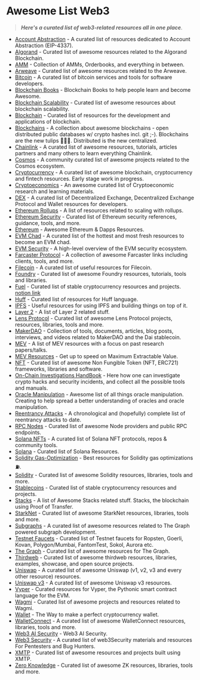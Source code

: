 # Awesome List Web3

> **_Here's a curated list of web3-related resources all in one place_**.

- [Account Abstraction](https://github.com/4337Mafia/awesome-account-abstraction) - A curated list of resources dedicated to Account Abstraction (EIP-4337).
- [Algorand](https://github.com/aorumbayev/awesome-algorand) - Curated list of awesome resources related to the Algorand Blockchain.
- [AMM](https://github.com/0xperp/awesome-amm) - Collection of AMMs, Orderbooks, and everything in between.
- [Arweave](https://github.com/bitruss/awesome-arweave) - Curated list of awesome resources related to the Arweave.
- [Bitcoin](https://github.com/igorbarinov/awesome-bitcoin) - A curated list of bitcoin services and tools for software developers.
- [Blockchain Books](https://github.com/BlockchainBooks/blockchainbooks.github.io) - Blockchain Books to help people learn and become Awesome.
- [Blockchain Scalability](https://github.com/lucadonnoh/awesome-blockchain-scalability) - Curated list of awesome resources about blockchain scalability.
- [Blockchain](https://github.com/yjjnls/awesome-blockchain) - Curated list of resources for the development and applications of blockchain.
- [Blockchains](https://github.com/openblockchains/awesome-blockchains) - A collection about awesome blockchains - open distributed public databases w/ crypto hashes incl. git ;-). Blockchains are the new tulips 🌷🌷🌷. Distributed is the new centralized.
- [Chainlink](https://github.com/JohannEid/awesome-chainlink) - A curated list of awesome resources, tutorials, articles partners and many others to learn everything Chainlink.
- [Cosmos](https://github.com/cosmos/awesome-cosmos) - A community curated list of awesome projects related to the Cosmos ecosystem.
- [Cryptocurrency](https://github.com/cmahon/awesome-cryptocurrency) - A curated list of awesome blockchain, cryptocurrency and fintech resources. Early stage work in progress.
- [Cryptoeconomics](https://github.com/jpantunes/awesome-cryptoeconomics) - An awesome curated list of Cryptoeconomic research and learning materials.
- [DEX](https://github.com/phantomk/awesome-dex) - A curated list of Decentralized Exchange, Decentralized Exchange Protocol and Wallet resources for developers.
- [Ethereum Rollups](https://github.com/attestate/awesome-ethereum-rollups) - A list of resources related to scaling with rollups.
- [Ethereum Security](https://github.com/crytic/awesome-ethereum-security) - Curated list of Ethereum security references, guidance, tools, and more.
- [Ethereum](https://github.com/bekatom/awesome-ethereum) - Awesome Ethereum & Dapps Resources.
- [EVM Chad](https://github.com/mektigboy/evm-chad) - A curated list of the hottest and most fresh resources to become an EVM chad.
- [EVM Security](https://github.com/kareniel/awesome-evm-security) - A high-level overview of the EVM security ecosystem.
- [Farcaster Protocol](https://github.com/a16z/awesome-farcaster) - A collection of awesome Farcaster links including clients, tools, and more.
- [Filecoin](https://github.com/filecoin-project/awesome-filecoin) - A curated list of useful resources for Filecoin.
- [Foundry](https://github.com/crisgarner/awesome-foundry) - Curated list of awesome Foundry resources, tutorials, tools and libraries.
- [Fuel](https://github.com/FuelLabs/awesome-fuel) - Curated list of stable cryptocurrency resources and projects. [notion link](https://fuellabs.notion.site/Awesome-Fuel-7b4ca6b262d3414a9968f275cba43fc9)
- [Huff](https://github.com/devtooligan/awesome-huff) - Curated list of resources for Huff language.
- [IPFS](https://github.com/ipfs/awesome-ipfs) - Useful resources for using IPFS and building things on top of it.
- [Layer 2](https://github.com/Awesome-Layer-2/awesome-layer-2) - A list of Layer 2 related stuff.
- [Lens Protocol](https://github.com/0xJuancito/awesome-lens-protocol) - Curated list of awesome Lens Protocol projects, resources, libraries, tools and more.
- [MakerDAO](https://github.com/makerdao/awesome-makerdao) - Collection of tools, documents, articles, blog posts, interviews, and videos related to MakerDAO and the Dai stablecoin.
- [MEV](https://github.com/0xemperor/Awesome-MEV) - A list of MEV resources with a focus on past research papers/talks.
- [MEV Resources](https://github.com/0xalpharush/awesome-MEV-resources) - Get up to speed on Maximum Extractable Value.
- [NFT](https://github.com/gianni-dalerta/awesome-nft) - Curated list of awesome Non Fungible Token (NFT, ERC721) frameworks, libraries and software.
- [On-Chain Investigations HandBook](https://github.com/OffcierCia/On-Chain-Investigations-Tools-List) - Here how one can investigate crypto hacks and security incidents, and collect all the possible tools and manuals.
- [Oracle Manipulation](https://github.com/0xcacti/awesome-oracle-manipulation) - Awesome list of all things oracle manipulation. Creating to help spread a better understanding of oracles and oracle manipulation.
- [Reentrancy Attacks](https://github.com/pcaversaccio/reentrancy-attacks) - A chronological and (hopefully) complete list of reentrancy attacks to date.
- [RPC Nodes](https://github.com/arddluma/awesome-list-rpc-nodes-providers) - Curated list of awesome Node providers and public RPC endpoints.
- [Solana NFTs](https://github.com/ilmoi/awesome-solana-nfts) - A curated list of Solana NFT protocols, repos & community tools.
- [Solana](https://github.com/avareum/awesome-solana) - Curated list of Solana Resources.
- [Solidity Gas-Optimization](https://github.com/0xisk/awesome-solidity-gas-optimization) - Best resources for Solidity gas optimizations ⛽.
- [Solidity](https://github.com/bkrem/awesome-solidity) - Curated list of awesome Solidity resources, libraries, tools and more.
- [Stablecoins](https://github.com/sdtsui/awesome-stablecoins) - Curated list of stable cryptocurrency resources and projects.
- [Stacks](https://github.com/friedger/awesome-stacks-chain) - A list of Awesome Stacks related stuff. Stacks, the blockchain using Proof of Transfer.
- [StarkNet](https://github.com/gakonst/awesome-starknet) - Curated list of awesome StarkNet resources, libraries, tools and more.
- [Subgraphs](https://github.com/balakhonoff/awesome-subgraphs) - A curated list of awesome resources related to The Graph powered subgraph development.
- [Testnet Faucets](https://github.com/arddluma/awesome-list-testnet-faucets) - Curated list of Testnet faucets for Ropsten, Goerli, Kovan, Polygon/Mumbai, FantomTest, Sokol, Aurora etc.
- [The Graph](https://github.com/MichaelMacaulay/Awesome-The-Graph) - Curated list of awesome resources for The Graph.
- [Thirdweb](https://github.com/warengonzaga/awesome-thirdweb) - Curated list of awesome thirdweb resources, libraries, examples, showcase, and open source projects.
- [Uniswap](https://github.com/GammaStrategies/awesome-uniswap-v3) - A curated list of awesome Uniswap (v1, v2, v3 and every other resource) resources.
- [Uniswap v3](https://github.com/GammaStrategies/awesome-uniswap-v3) - A curated list of awesome Uniswap v3 resources.
- [Vyper](https://github.com/spadebuilders/awesome-vyper) - Curated resources for Vyper, the Pythonic smart contract language for the EVM.
- [Wagmi](https://github.com/wagmi-dev/awesome-wagmi) - Curated list of awesome projects and resources related to Wagmi.
- [Wallet](https://github.com/zgayjjf/awesome-wallet) - The Way to make a perfect cryptocurrency wallet.
- [WalletConnect](https://github.com/WalletConnect/awesome-walletconnect) - A curated list of awesome WalletConnect resources, libraries, tools and more.
- [Web3 AI Security](https://github.com/JoranHonig/awesome-web3-ai-security) - Web3 AI Security.
- [Web3 Security](https://github.com/Anugrahsr/Awesome-web3-Security) - A curated list of web3Security materials and resources For Pentesters and Bug Hunters.
- [XMTP](https://github.com/xmtp/awesome-xmtp) - Curated list of awesome resources and projects built using XMTP.
- [Zero Knowledge](https://github.com/ventali/awesome-zk) - Curated list of awesome ZK resources, libraries, tools and more.
